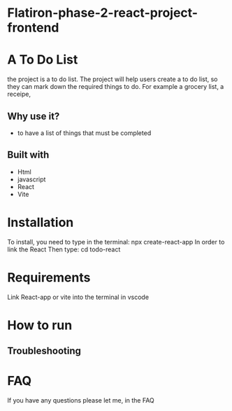 # Flatiron-phase-2-react-project-frontend


# A To Do List

the project is a to do list. The project will help users create a to do list, so they can mark down the required things to do. For example a grocery list, a receipe, 

## Why use it?

* to have a list of things that must be completed

## Built with

* Html
* javascript
* React
* Vite


# Installation 

To install, you need to type in the terminal: npx create-react-app 
In order to link the React
Then type: cd todo-react


# Requirements 
Link React-app or vite into the terminal in vscode

# How to run


## Troubleshooting 


# FAQ 

If you have any questions please let me, in the FAQ

